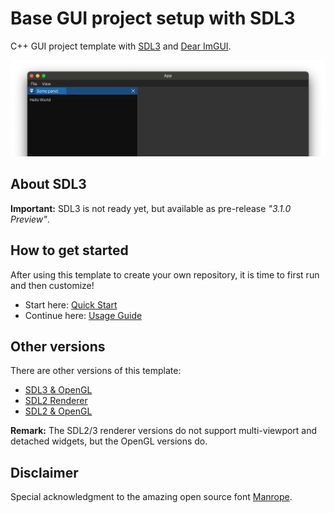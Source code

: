 # Base GUI project setup with SDL3

C++ GUI project template with [SDL3](https://www.libsdl.org) and [Dear ImGUI](https://github.com/ocornut/imgui).

![Image of the example app.](example-app.png)

## About SDL3

**Important:** SDL3 is not ready yet, but available as pre-release _"3.1.0 Preview"_.

## How to get started

After using this template to create your own repository, it is time to first run and then customize!

- Start here: [Quick Start](docs/QuickStart.md)
- Continue here: [Usage Guide](docs/README.md)

## Other versions

There are other versions of this template:

- [SDL3 & OpenGL](https://github.com/MartinHelmut/cpp-gui-template-sdl3-opengl)
- [SDL2 Renderer](https://github.com/MartinHelmut/cpp-gui-template-sdl2)
- [SDL2 & OpenGL](https://github.com/MartinHelmut/cpp-gui-template-sdl2-opengl)

**Remark:** The SDL2/3 renderer versions do not support multi-viewport and detached widgets, but the OpenGL versions do.

## Disclaimer

Special acknowledgment to the amazing open source font [Manrope](https://manropefont.com).
